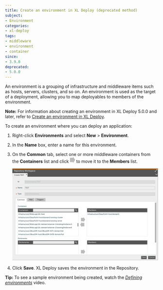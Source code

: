 ```yaml
---
title: Create an environment in XL Deploy (deprecated method)
subject:
- Environment
categories:
- xl-deploy
tags:
- middleware
- environment
- container
since:
- 3.9.0
deprecated:
- 5.0.0
---
```


An environment is a grouping of infrastructure and middleware items such as hosts, servers, clusters, and so on. An environment is used as the target of a deployment, allowing you to map deployables to members of the environment.

**Note:** For information about creating an environment in XL Deploy 5.0.0 and later, refer to [Create an environment in XL Deploy](/xl-deploy/how-to/create-an-environment-in-xl-deploy.html).

To create an environment where you can deploy an application:

1. Right-click **Environments** and select **New** > **Environment**.
2. In the **Name** box, enter a name for this environment.
3. On the **Common** tab, select one or more middleware containers from the **Containers** list and click ![Right arrow button](/images/button_add_container.png) to move it to the **Members** list.

      ![Sample environment](images/xl-deploy-trial/xl_deploy_trial_glassfish_environment.png)

4. Click **Save**. XL Deploy saves the environment in the Repository.

**Tip:** To see a sample environment being created, watch the *[Defining environments](https://www.youtube.com/watch?v=LU4NLPcCwlQ&list=PLIIv46GEoJ7ZvQd4BbzdMLaH0tc-gYyA1&index=3)* video.
